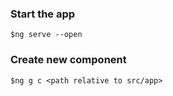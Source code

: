 ### Start the app
`$ng serve --open`

### Create new component
`$ng g c <path relative to src/app>`
